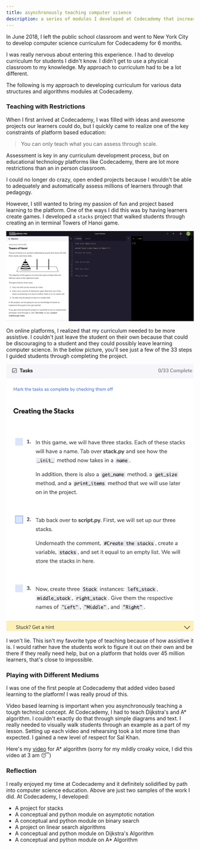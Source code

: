 ```yaml
---
title: asynchronously teaching computer science
description: a series of modules I developed at Codecademy that increasingly built learners' coding skills
---
```

In June 2018, I left the public school classroom and went to New York City to develop computer science curriculum for Codecademy for 6 months.

I was really nervous about entering this experience. I had to develop curriculum for students I didn't know. I didn't get to use a physical classroom to my knowledge. My approach to curriculum had to be a lot different.

The following is my approach to developing curriculum for various data structures and algorithms modules at Codecademy.

### Teaching with Restrictions

When I first arrived at Codecademy, I was filled with ideas and awesome projects our learners could do, but I quickly came to realize one of the key constraints of platform based education:

> You can only teach what you can assess through scale.

Assessment is key in any curriculum development process, but on educational technology platforms like Codecademy, there are lot more restrictions than an in person classroom.

I could no longer do crazy, open ended projects because I wouldn't be able to adequately and automatically assess millions of learners through that pedagogy.  

However, I still wanted to bring my passion of fun and project based learning to the platform. One of the ways I did this was by having learners create games. I developed a `stacks` project that walked students through creating an in terminal Towers of Hanoi game. 

![stacks](./stacks.png)

On online platforms, I realized that my curriculum needed to be more assistive. I couldn't just leave the student on their own because that could be discouraging to a student and they could possibly leave learning computer science. In the below picture, you'll see just a few of the 33 steps I guided students through completing the project.

![instructions](./instructions.png)

I won't lie. This isn't my favorite type of teaching because of how assistive it is. I would rather have the students work to figure it out on their own and be there if they really need help, but on a platform that holds over 45 million learners, that's close to impossible. 

### Playing with Different Mediums

I was one of the first people at Codecademy that added video based learning to the platform! I was really proud of this.

Video based learning is important when you asynchronously teaching a tough technical concept. At Codecademy, I had to teach Dijkstra's and A* algorithm. I couldn't exactly do that through simple diagrams and text. I really needed to visually walk students through an example as a part of my lesson. Setting up each video and rehearsing took a lot more time than expected. I gained a new level of respect for Sal Khan. 

Here's my [video](./A_SearchConceptual.mp4) for A* algorithm (sorry for my mildly croaky voice, I did this video at 3 am 😴)

### Reflection

I really enjoyed my time at Codecademy and it definitely solidified by path into computer science education. Above are just two samples of the work I did. At Codecademy, I developed:

- A project for stacks
- A conceptual and python module on asymptotic notation
- A conceptual and python module on binary search
- A project on linear search algorithms
- A conceptual and python module on Dijkstra's Algorithm
- A conceptual and python module on A* Algorithm